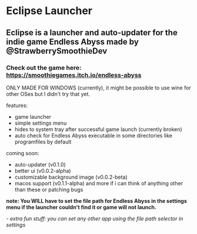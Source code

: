 # Eclipse Launcher
## Eclipse is a launcher and auto-updater for the indie game Endless Abyss made by @StrawberrySmoothieDev
### Check out the game here: https://smoothiegames.itch.io/endless-abyss

ONLY MADE FOR WINDOWS (currently), it might be possible to use wine for other OSes but I didn't try that yet.

features:

- game launcher
- simple settings menu
- hides to system tray after successful game launch (currently broken)
- auto check for Endless Abyss executable in some directories like programfiles by default

coming soon:
- auto-updater (v0.1.0)
- better ui (v0.0.2-alpha)
- customizable background image (v0.0.2-beta)
- macos support (v0.1.1-alpha)
and more if i can think of anything other than these or patching bugs

**note: You WILL have to set the file path for Endless Abyss in the settings menu if the launcher couldn't find it or game will not launch.**

_- extra fun stuff: you can set any other app using the file path selector in settings_
